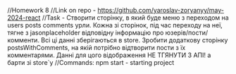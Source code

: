 //Homework 8 
//Link on repo - https://github.com/yaroslav-zoryanyy/may-2024-react 
//Task - Створити сторінку, в який буде меню з переходом на users posts comments урли. Кожна зі сторінок, під час переходу на неї, тягне з jasonplaceholder відповідну інформацію про юзерів/пости/комменти. Всі ці данні зберігаються в store.
Зробити додаткову сторінку postsWithComments, на якій потрібно відтворити пости з їх комментарями. Данні для цого відображення НЕ ТГЯНУТИ З АПІ! а барти зі store`у
//Commands: npm start - starting project